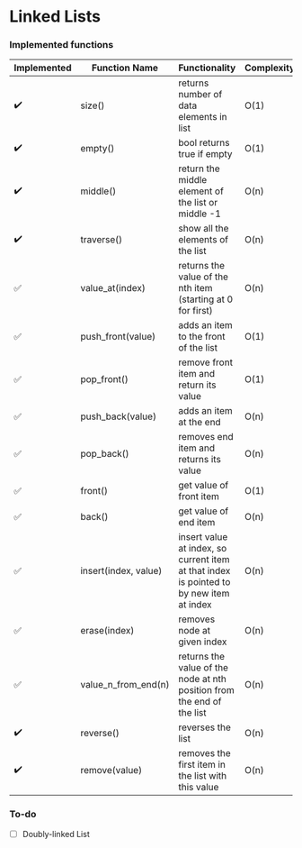 # Linked Lists

### Implemented functions

Implemented | Function Name | Functionality | Complexity
----------- | ------------- | ------------- | ----------
:heavy_check_mark: | size() | returns number of data elements in list | O(1)
:heavy_check_mark: | empty() | bool returns true if empty | O(1)
:heavy_check_mark: | middle() | return the middle element of the list or middle -1 | O(n)
:heavy_check_mark: | traverse() | show all the elements of the list | O(n)
:white_check_mark: | value_at(index) | returns the value of the nth item (starting at 0 for first) | O(n)
:white_check_mark: | push_front(value) | adds an item to the front of the list | O(1)
:white_check_mark: | pop_front() | remove front item and return its value | O(1)
:white_check_mark: | push_back(value) | adds an item at the end | O(n)
:white_check_mark: | pop_back() | removes end item and returns its value | O(n)
:white_check_mark: | front() | get value of front item | O(1)
:white_check_mark: | back() | get value of end item | O(n)
:white_check_mark: | insert(index, value) | insert value at index, so current item at that index is pointed to by new item at index | O(n)
:white_check_mark: | erase(index) | removes node at given index | O(n)
:white_check_mark: | value_n_from_end(n) | returns the value of the node at nth position from the end of the list | O(n)
:heavy_check_mark: | reverse() | reverses the list | O(n)
:heavy_check_mark: | remove(value) | removes the first item in the list with this value | O(n)

 ### To-do

* [ ] Doubly-linked List
